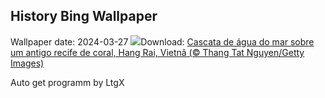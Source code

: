 ## History Bing Wallpaper
Wallpaper date: 2024-03-27
![](https://www.bing.com/th?id=OHR.HangRaiVietnam_PT-BR9135997938_UHD.jpg&w=1000)Download: [Cascata de água do mar sobre um antigo recife de coral, Hang Rai, Vietnã (© Thang Tat Nguyen/Getty Images)](https://www.bing.com/th?id=OHR.HangRaiVietnam_PT-BR9135997938_UHD.jpg)

Auto get programm by LtgX
